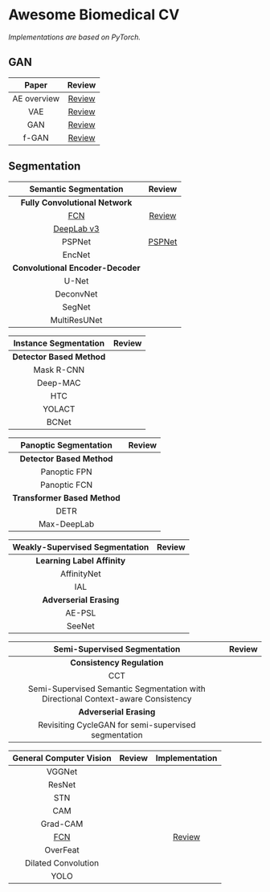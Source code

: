 # Awesome Biomedical CV 
*Implementations are based on PyTorch.*
## GAN
|**Paper**|Review|
|:-:|:-:|
|AE overview|[Review](https://github.com/hahajjjun/Biomedical-CV/blob/main/Reviews/GAN/Autoencoders.ipynb)|
|VAE|[Review](https://github.com/hahajjjun/Biomedical-CV/blob/main/Reviews/GAN/VAE.ipynb)|
|GAN|[Review](https://github.com/hahajjjun/Biomedical-CV/blob/main/Reviews/GAN/GAN.ipynb)|
|f-GAN|[Review](https://github.com/hahajjjun/Biomedical-CV/blob/main/Reviews/GAN/f-GAN.ipynb)|
## Segmentation
|Semantic Segmentation|Review|
|:-:|:-:|
|**Fully Convolutional Network**||
|[FCN](https://arxiv.org/abs/1411.4038)|[Review](https://github.com/hahajjjun/Biomedical-CV/blob/main/Reviews/Semantic%20Segmentation/FCN.ipynb)|
|[DeepLab v3]()||
|PSPNet|[PSPNet](https://github.com/hahajjjun/Biomedical-CV/blob/main/Reviews/Semantic%20Segmentation/PSPNet.ipynb)|
|EncNet||
|**Convolutional Encoder-Decoder**||
|U-Net||
|DeconvNet||
|SegNet||
|MultiResUNet||

|Instance Segmentation|Review|
|:-:|:-:|
|**Detector Based Method**||
|Mask R-CNN||
|Deep-MAC||
|HTC||
|YOLACT||
|BCNet||


|Panoptic Segmentation|Review|
|:-:|:-:|
|**Detector Based Method**||
|Panoptic FPN||
|Panoptic FCN||
|**Transformer Based Method**||
|DETR||
|Max-DeepLab||

|Weakly-Supervised Segmentation|Review|
|:-:|:-:|
|**Learning Label Affinity**||
|AffinityNet||
|IAL||
|**Adverserial Erasing**||
|AE-PSL||
|SeeNet||

|Semi-Supervised Segmentation|Review|
|:-:|:-:|
|**Consistency Regulation**||
|CCT||
|Semi-Supervised Semantic Segmentation with <br/> Directional Context-aware Consistency||
|**Adverserial Erasing**||
|Revisiting CycleGAN for semi-supervised segmentation||

|General Computer Vision|Review|Implementation|
|:-:|:-:|:-:|
|VGGNet|||
|ResNet|||
|STN|||
|CAM|||
|Grad-CAM|||
|[FCN](https://arxiv.org/abs/1411.4038)||[Review](https://github.com/hahajjjun/Biomedical-CV/blob/main/Reviews/Semantic%20Segmentation/FCN.ipynb)|
|OverFeat|||
|Dilated Convolution|||
|YOLO|||
